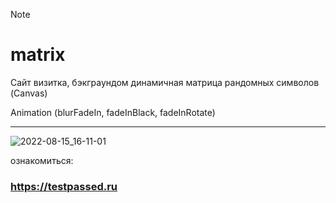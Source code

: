 Note

# matrix
Сайт визитка, бэкграундом динамичная матрица рандомных символов (Canvas)

Animation (blurFadeIn, fadeInBlack, fadeInRotate)


_____________________________________________________________________________________________________
![2022-08-15_16-11-01](https://user-images.githubusercontent.com/106055633/184642956-6e5bc645-38b1-448f-9c76-0b762cbccb04.png)


ознакомиться:

###   https://testpassed.ru
